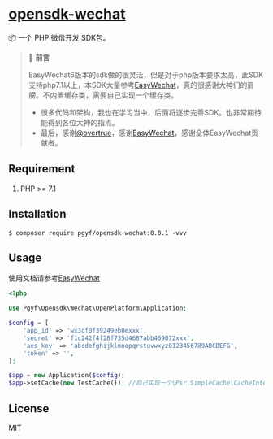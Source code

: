 <h1 align="left"><a href="">opensdk-wechat</a></h1>

📦 一个 PHP 微信开发 SDK包。

> 📣 **前言**
>
>   EasyWechat6版本的sdk做的很灵活，但是对于php版本要求太高，此SDK支持php7.1以上，本SDK大量参考[EasyWechat](https://www.easywechat.com/)，真的很感谢大神们的肩膀。不内置缓存类，需要自己实现一个缓存类。
> - 很多代码和架构，我也在学习当中，后面将逐步完善SDK。也非常期待能得到各位大神的指点。
> - 最后，感谢[@overtrue](https://github.com/overtrue)，感谢[EasyWechat](https://github.com/w7corp/easywechat)，感谢全体EasyWechat贡献者。

## Requirement

1. PHP >= 7.1

## Installation

```shell
$ composer require pgyf/opensdk-wechat:0.0.1 -vvv
```

## Usage

使用文档请参考[EasyWechat](https://easywechat.com/6.x/)

```php
<?php

use Pgyf\Opensdk\Wechat\OpenPlatform\Application;

$config = [
    'app_id' => 'wx3cf0f39249eb0exxx',
    'secret' => 'f1c242f4f28f735d4687abb469072xxx',
    'aes_key' => 'abcdefghijklmnopqrstuvwxyz0123456789ABCDEFG',
    'token' => '',
];

$app = new Application($config);
$app->setCache(new TestCache()); //自己实现一个\Psr\SimpleCache\CacheInterface接口的缓存类

```

## License

MIT